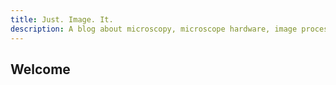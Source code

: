 ```yaml
---
title: Just. Image. It.
description: A blog about microscopy, microscope hardware, image processing, and sometimes biology.
---
```


## Welcome
